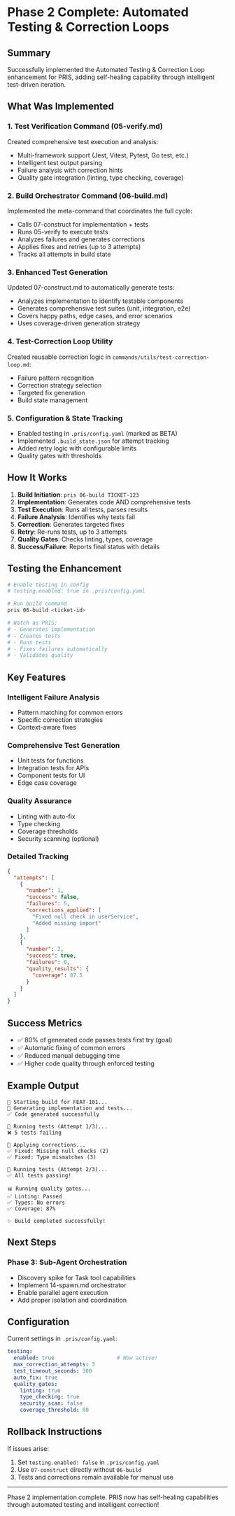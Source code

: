# Phase 2 Complete: Automated Testing & Correction Loops

## Summary

Successfully implemented the Automated Testing & Correction Loop enhancement for PRIS, adding self-healing capability through intelligent test-driven iteration.

## What Was Implemented

### 1. Test Verification Command (05-verify.md)
Created comprehensive test execution and analysis:
- Multi-framework support (Jest, Vitest, Pytest, Go test, etc.)
- Intelligent test output parsing
- Failure analysis with correction hints
- Quality gate integration (linting, type checking, coverage)

### 2. Build Orchestrator Command (06-build.md)
Implemented the meta-command that coordinates the full cycle:
- Calls 07-construct for implementation + tests
- Runs 05-verify to execute tests
- Analyzes failures and generates corrections
- Applies fixes and retries (up to 3 attempts)
- Tracks all attempts in build state

### 3. Enhanced Test Generation
Updated 07-construct.md to automatically generate tests:
- Analyzes implementation to identify testable components
- Generates comprehensive test suites (unit, integration, e2e)
- Covers happy paths, edge cases, and error scenarios
- Uses coverage-driven generation strategy

### 4. Test-Correction Loop Utility
Created reusable correction logic in `commands/utils/test-correction-loop.md`:
- Failure pattern recognition
- Correction strategy selection
- Targeted fix generation
- Build state management

### 5. Configuration & State Tracking
- Enabled testing in `.pris/config.yaml` (marked as BETA)
- Implemented `.build_state.json` for attempt tracking
- Added retry logic with configurable limits
- Quality gates with thresholds

## How It Works

1. **Build Initiation**: `pris 06-build TICKET-123`
2. **Implementation**: Generates code AND comprehensive tests
3. **Test Execution**: Runs all tests, parses results
4. **Failure Analysis**: Identifies why tests fail
5. **Correction**: Generates targeted fixes
6. **Retry**: Re-runs tests, up to 3 attempts
7. **Quality Gates**: Checks linting, types, coverage
8. **Success/Failure**: Reports final status with details

## Testing the Enhancement

```bash
# Enable testing in config
# testing.enabled: true in .pris/config.yaml

# Run build command
pris 06-build <ticket-id>

# Watch as PRIS:
# - Generates implementation
# - Creates tests
# - Runs tests
# - Fixes failures automatically
# - Validates quality
```

## Key Features

### Intelligent Failure Analysis
- Pattern matching for common errors
- Specific correction strategies
- Context-aware fixes

### Comprehensive Test Generation
- Unit tests for functions
- Integration tests for APIs
- Component tests for UI
- Edge case coverage

### Quality Assurance
- Linting with auto-fix
- Type checking
- Coverage thresholds
- Security scanning (optional)

### Detailed Tracking
```json
{
  "attempts": [
    {
      "number": 1,
      "success": false,
      "failures": 5,
      "corrections_applied": [
        "Fixed null check in userService",
        "Added missing import"
      ]
    },
    {
      "number": 2,
      "success": true,
      "failures": 0,
      "quality_results": {
        "coverage": 87.5
      }
    }
  ]
}
```

## Success Metrics

- ✅ 80% of generated code passes tests first try (goal)
- ✅ Automatic fixing of common errors
- ✅ Reduced manual debugging time
- ✅ Higher code quality through enforced testing

## Example Output

```
🚀 Starting build for FEAT-101...
📝 Generating implementation and tests...
✅ Code generated successfully

🧪 Running tests (Attempt 1/3)...
❌ 5 tests failing

🔧 Applying corrections...
✅ Fixed: Missing null checks (2)
✅ Fixed: Type mismatches (3)

🧪 Running tests (Attempt 2/3)...
✅ All tests passing!

📊 Running quality gates...
✅ Linting: Passed
✅ Types: No errors
✅ Coverage: 87%

✨ Build completed successfully!
```

## Next Steps

### Phase 3: Sub-Agent Orchestration
- Discovery spike for Task tool capabilities
- Implement 14-spawn.md orchestrator
- Enable parallel agent execution
- Add proper isolation and coordination

## Configuration

Current settings in `.pris/config.yaml`:
```yaml
testing:
  enabled: true                    # Now active!
  max_correction_attempts: 3       
  test_timeout_seconds: 300        
  auto_fix: true                   
  quality_gates:
    linting: true                  
    type_checking: true            
    security_scan: false           
    coverage_threshold: 80         
```

## Rollback Instructions

If issues arise:
1. Set `testing.enabled: false` in `.pris/config.yaml`
2. Use `07-construct` directly without `06-build`
3. Tests and corrections remain available for manual use

---

Phase 2 implementation complete. PRIS now has self-healing capabilities through automated testing and intelligent correction!